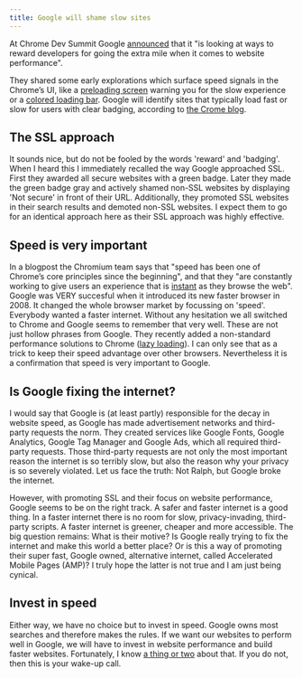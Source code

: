 ```yaml
---
title: Google will shame slow sites
---
```


At Chrome Dev Summit Google [announced](https://blog.chromium.org/2019/11/chrome-dev-summit-2019-elevating-web.html) that it "is looking at ways to reward developers for going the extra mile when it comes to website performance". 

They shared some early explorations which surface speed signals in the Chrome’s UI, like a [preloading screen](/uploads/googleslowloading.png) warning you for the slow experience or a [colored loading bar](/uploads/googleslowloading.png). Google will identify sites that typically load fast or slow for users with clear badging, according to [the Crome blog](https://blog.chromium.org/2019/11/moving-towards-faster-web.html).

## The SSL approach

It sounds nice, but do not be fooled by the words 'reward' and 'badging'. When I heard this I immediately recalled the way Google approached SSL. First they awarded all secure websites with a green badge. Later they made the green badge gray and actively shamed non-SSL websites by displaying 'Not secure' in front of their URL. Additionally, they promoted SSL websites in their search results and demoted non-SSL websites. I expect them to go for an identical approach here as their SSL approach was highly effective.

## Speed is very important

In a blogpost the Chromium team says that "speed has been one of Chrome’s core principles since the beginning", and that they "are constantly working to give users an experience that is [instant](/blog/websites-that-load-instantly/) as they browse the web". Google was VERY succesful when it introduced its new faster browser in 2008. It changed the whole browser market by focussing on 'speed'. Everybody wanted a faster internet. Without any hesitation we all switched to Chrome and Google seems to remember that very well. These are not just hollow phrases from Google. They recently added a non-standard performance solutions to Chrome ([lazy loading](https://web.dev/native-lazy-loading/)). I can only see that as a trick to keep their speed advantage over other browsers. Nevertheless it is a confirmation that speed is very important to Google.

## Is Google fixing the internet?

I would say that Google is (at least partly) responsible for the decay in website speed, as Google has made advertisement networks and third-party requests the norm. They created services like Google Fonts, Google Analytics, Google Tag Manager and Google Ads, which all required third-party requests. Those third-party requests are not only the most important reason the internet is so terribly slow, but also the reason why your privacy is so severely violated. Let us face the truth: Not Ralph, but Google broke the internet. 

However, with promoting SSL and their focus on website performance, Google seems to be on the right track. A safer and faster internet is a good thing. In a faster internet there is no room for slow, privacy-invading, third-party scripts. A faster internet is greener, cheaper and more accessible. The big question remains: What is their motive? Is Google really trying to fix the internet and make this world a better place? Or is this a way of promoting their super fast, Google owned, alternative internet, called Accelerated Mobile Pages (AMP)? I truly hope the latter is not true and I am just being cynical.

## Invest in speed

Either way, we have no choice but to invest in speed. Google owns most searches and therefore makes the rules. If we want our websites to perform well in Google, we will have to invest in website performance and build faster websites. Fortunately, I know [a thing or two](/blog/websites-that-load-instantly/) about that. If you do not, then this is your wake-up call.